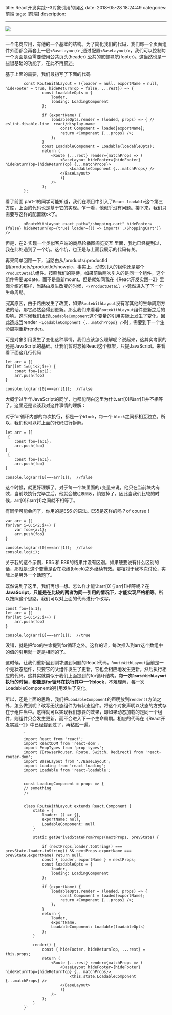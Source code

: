 title:  React开发实践--3对象引用的误区
date: 2018-05-28  18:24:49 
categories: 前端
tags: [前端] 
description: 


---


![](http://7ktu2f.com1.z0.glb.clouddn.com/react.png)

---


一个电商应用，有他的一个基本的结构。为了简化我们的代码，我们每一个页面组件外面都会再套上一层`<BaseLayout/>` ,通过配置`<BaseLayout/>`，我们可以控制每一个页面是否需要使用公共页头(header),公共的底部导航(footer)。这当然也是一些很基础的功能了，在此不再赘述。

基于上面的需要，我们最初写了下面的代码



            const RouteWithLayout = ({loader = null, exportName = null, hideFooter = true, hideReturnTop = false, ...rest}) => {
                    const loadableOpts = {
                        loader,
                        loading: LoadingComponent
                    };

                    if (exportName) {
                        loadableOpts.render = (loaded, props) => { // eslint-disable-line  react/display-name
                            const Component = loaded[exportName];
                            return <Component {...props} />;
                        };
                    }
                    const LoadableComponent = Loadable(loadableOpts);
                    return (
                        <Route {...rest} render={matchProps => (
                            <BaseLayout hideFooter={hideFooter} hideReturnTop={hideReturnTop} {...matchProps}>
                                <LoadableComponent {...matchProps} />
                            </BaseLayout>
                            )}
                        />
                    );
            };


看了前面 part-1的同学可能知道，我们在项目中引入了`React-loadable`这个第三方库，上面的代码也是基于它的实现。乍一看，他似乎没有问题。接下来，我们只需要写这样的配置就ok了。

            <RouteWithLayout exact path="/shopping-cart" hideFooter={false} hideReturnTop={true} loader={() => import('./ShoppingCart')} />


但是，在2-实现一个类似客户端的商品轮播图阅览交互 里面，我也已经提到过，我在此处遇到了一个坑。这个坑，也正是与上面我展示的代码有关。

再来简单回顾一下，当路由从/products/:productId 到/products/:productId/showpic，事实上，动态引入的组件还是那个`ProductDetail`组件。按照我们的期待，如果前后两次引入的是同一个组件，这个组件需要update，而不是重新mount。但是就如同我在《React开发实践--2》里面介绍的那样，当路由发生改变的时候，`</ProductDetail />`竟然进入了下一个生命周期。

究其原因，由于路由发生了改变，如果`RouteWithLayout`没有写其他的生命周期方法的话，那它必然会得到更新。那么我们来看看`RouteWithLayout`组件更新之后的影响。这时候我们发现`LoadableComponent`这个变量的引用实际上发生了变化。因此造成当render` <LoadableComponent {...matchProps} />`时，需要到下一个生命周期重新render。

可是对象引用发生了变化这种事情，我们应该怎么理解呢？说起来，这其实考察的还是JavaScript的基础。让我们暂时忘掉React这个框架，只提JavaScript。来看看下面这几行代码

    let arr = []
    for(let i=0;i<2;i++) {
        const foo={a:1};
        arr.push(foo)
    }

    console.log(arr[0]===arr[1]);  //false


大概学过半年JavaScript的同学，也都能明白这里为什么arr[0]和arr[1]并不相等了。这里还是谈谈我对这件事情的理解：

对于for循环内部的每次执行，都是一个`block`，每一个 `block`之间都相互独立。所以，我们也可以将上面的代码进行拆解。

    let arr = []
     {
        const foo={a:1};
        arr.push(foo)
    }
     {
        const foo={a:1};
        arr.push(foo)
    }

    console.log(arr[0]===arr[1]);  //false

这个时候，就更好理解了。对于每一个块里面的`i`变量来说，他只在当前块内有效，当前块执行完毕之后，他就会被`垃圾回收`，销毁掉了。因此当我们比较的时候，arr[0]和arr[1]之间就不相等了。

有同学可能会问了，你用的是ES6 的语法。ES5是这样的吗？of course！

    var arr = []
    for(var i=0;i<2;i++) {
        var foo={a:1};
        arr.push(foo)
    }

    console.log(arr[0]===arr[1]);  //false
    console.log(i);


关于我的这个示例，ES5 和 ES6的结果并没有区别。如果硬要说有什么区别的话，那就是`i`这个变量是否在块级(block)之外继续有效。那相对于我本次讨论，实际上是另外一个话题了。


既然说到了这里，我们再想一想。怎么样才能让arr[0]与arr[1]相等呢？在**JavaScript，只能是在比较的两者为同一引用的情况下，才能实现严格相等**。所以按照这个思路，我们可以对上面的代码进行个改写。

    const foo={a:1};
    let arr = []
    for(let i=0;i<2;i++) {
        arr.push(foo)
    }

    console.log(arr[0]===arr[1]);  //true

没错，就是把foo的生命提到for循环之外。这样的话，每次推入到arr这个数组中的值的引用就一定是相同的了。

这时候，让我们重新回到刚才遇到问题的React代码。`RouteWithLayout`当前是一个无状态组件，只要它的父组件发生了更新，它也会相应地发生更新。然后执行相应的代码。这其实就类似于我们上面提到的for循环结构。**每一次`RouteWithLayout`执行的时候，都像是for循环在执行其中一个block**，不难理解，每一次LoadableComponent的引用发生了变化。

所以，还是上面的思路，我们把`LoadableComponent`的声明放到`render()`方法之外，怎么做到呢？改写无状态组件为有状态组件。将这个对象声明以状态的方式存在于组件当中。这样就可以实现我们想要的效果，即如果动态加载的是同一个组件，则组件只会发生更新，而不会进入下一个生命周期。相应的代码在《React开发实践--2》中已经提到过了，再粘贴一遍。

            `
            import React from 'react';
            import ReactDOM from 'react-dom';
            import PropTypes from 'prop-types';
            import {BrowserRouter, Route, Switch, Redirect} from 'react-router-dom';
            import BaseLayout from './BaseLayout';
            import Loading from 'react-loading';
            import Loadable from 'react-loadable';


            const LoadingComponent = props => {
            // something 
            };


            class RouteWithLayout extends React.Component {
                state = {
                    loader: () => {},
                    exportName: null,
                    LoadableComponent: null
                }

                static getDerivedStateFromProps(nextProps, prevState) {
                
                    if (nextProps.loader.toString() === prevState.loader.toString() && nextProps.exportName === prevState.exportName) return null;
                    const { loader, exportName } = nextProps;
                    const loadableOpts = {
                        loader,
                        loading: LoadingComponent
                    };

                    if (exportName) {
                        loadableOpts.render = (loaded, props) => {
                            const Component = loaded[exportName];
                            return <Component {...props} />;
                        };
                    }
                    return {
                        loader,
                        exportName,
                        LoadableComponent: Loadable(loadableOpts)
                    };
                }

                render() {
                    const { hideFooter, hideReturnTop, ...rest} = this.props;
                    return (
                        <Route {...rest} render={matchProps => (
                            <BaseLayout hideFooter={hideFooter} hideReturnTop={hideReturnTop} {...matchProps}>
                                <this.state.LoadableComponent {...matchProps} />
                            </BaseLayout>
                            )}
                        />
                    );
                }
            }`